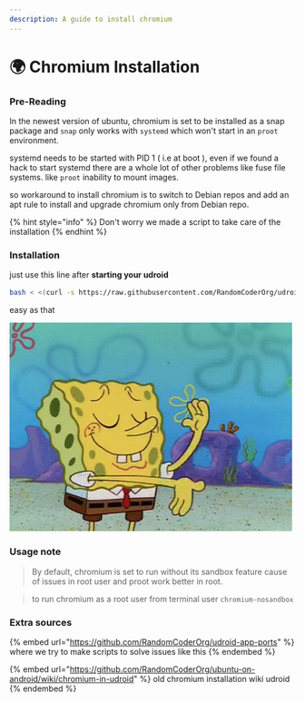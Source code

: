 ```yaml
---
description: A guide to install chromium
---
```


# 🌍 Chromium Installation

### Pre-Reading

In the newest version of ubuntu, chromium is set to be installed as a snap package and `snap` only works with `systemd` which won't start in an `proot` environment.

systemd needs to be started with PID 1 ( i.e at boot ), even if we found a hack to start systemd there are a whole lot of other problems like fuse file systems. like `proot` inability to mount images.

so workaround to install chromium is to switch to Debian repos and add an apt rule to install and upgrade chromium only from Debian repo.

{% hint style="info" %}
Don't worry we made a script to take care of the installation
{% endhint %}

### Installation

just use this line after **starting your udroid**

```bash
bash < <(curl -s https://raw.githubusercontent.com/RandomCoderOrg/udroid-app-ports/main/chromium/install.sh)
```

easy as that

![easy](../../.gitbook/assets/SpongebobDoneGIF.gif)

### Usage note

> By default, chromium is set to run without its sandbox feature cause of issues in root user and proot work better in root.&#x20;

> to run chromium as a root user from terminal user `chromium-nosandbox`&#x20;

### Extra sources

{% embed url="https://github.com/RandomCoderOrg/udroid-app-ports" %}
where we try to make scripts to solve issues like this
{% endembed %}

{% embed url="https://github.com/RandomCoderOrg/ubuntu-on-android/wiki/chromium-in-udroid" %}
old chromium installation wiki udroid
{% endembed %}

